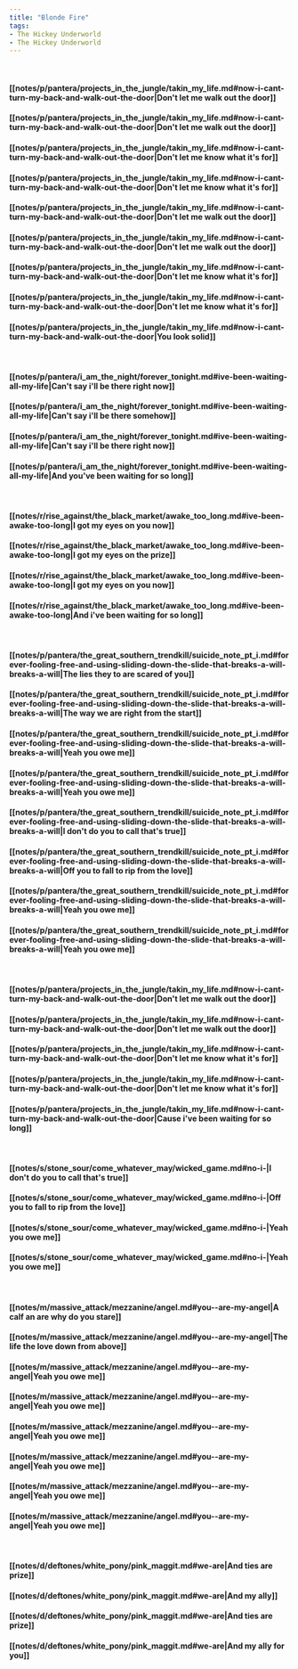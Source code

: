 ```yaml
---
title: "Blonde Fire"
tags:
- The Hickey Underworld
- The Hickey Underworld
---
```

&nbsp;
#### [[notes/p/pantera/projects_in_the_jungle/takin_my_life.md#now-i-cant-turn-my-back-and-walk-out-the-door|Don't let me walk out the door]]
#### [[notes/p/pantera/projects_in_the_jungle/takin_my_life.md#now-i-cant-turn-my-back-and-walk-out-the-door|Don't let me walk out the door]]
#### [[notes/p/pantera/projects_in_the_jungle/takin_my_life.md#now-i-cant-turn-my-back-and-walk-out-the-door|Don't let me know what it's for]]
#### [[notes/p/pantera/projects_in_the_jungle/takin_my_life.md#now-i-cant-turn-my-back-and-walk-out-the-door|Don't let me know what it's for]]
#### [[notes/p/pantera/projects_in_the_jungle/takin_my_life.md#now-i-cant-turn-my-back-and-walk-out-the-door|Don't let me walk out the door]]
#### [[notes/p/pantera/projects_in_the_jungle/takin_my_life.md#now-i-cant-turn-my-back-and-walk-out-the-door|Don't let me walk out the door]]
#### [[notes/p/pantera/projects_in_the_jungle/takin_my_life.md#now-i-cant-turn-my-back-and-walk-out-the-door|Don't let me know what it's for]]
#### [[notes/p/pantera/projects_in_the_jungle/takin_my_life.md#now-i-cant-turn-my-back-and-walk-out-the-door|Don't let me know what it's for]]
#### [[notes/p/pantera/projects_in_the_jungle/takin_my_life.md#now-i-cant-turn-my-back-and-walk-out-the-door|You look solid]]
&nbsp;
#### [[notes/p/pantera/i_am_the_night/forever_tonight.md#ive-been-waiting-all-my-life|Can't say i'll be there right now]]
#### [[notes/p/pantera/i_am_the_night/forever_tonight.md#ive-been-waiting-all-my-life|Can't say i'll be there somehow]]
#### [[notes/p/pantera/i_am_the_night/forever_tonight.md#ive-been-waiting-all-my-life|Can't say i'll be there right now]]
#### [[notes/p/pantera/i_am_the_night/forever_tonight.md#ive-been-waiting-all-my-life|And you've been waiting for so long]]
&nbsp;
#### [[notes/r/rise_against/the_black_market/awake_too_long.md#ive-been-awake-too-long|I got my eyes on you now]]
#### [[notes/r/rise_against/the_black_market/awake_too_long.md#ive-been-awake-too-long|I got my eyes on the prize]]
#### [[notes/r/rise_against/the_black_market/awake_too_long.md#ive-been-awake-too-long|I got my eyes on you now]]
#### [[notes/r/rise_against/the_black_market/awake_too_long.md#ive-been-awake-too-long|And i've been waiting for so long]]
&nbsp;
#### [[notes/p/pantera/the_great_southern_trendkill/suicide_note_pt_i.md#forever-fooling-free-and-using-sliding-down-the-slide-that-breaks-a-will-breaks-a-will|The lies they to are scared of you]]
#### [[notes/p/pantera/the_great_southern_trendkill/suicide_note_pt_i.md#forever-fooling-free-and-using-sliding-down-the-slide-that-breaks-a-will-breaks-a-will|The way we are right from the start]]
#### [[notes/p/pantera/the_great_southern_trendkill/suicide_note_pt_i.md#forever-fooling-free-and-using-sliding-down-the-slide-that-breaks-a-will-breaks-a-will|Yeah you owe me]]
#### [[notes/p/pantera/the_great_southern_trendkill/suicide_note_pt_i.md#forever-fooling-free-and-using-sliding-down-the-slide-that-breaks-a-will-breaks-a-will|Yeah you owe me]]
#### [[notes/p/pantera/the_great_southern_trendkill/suicide_note_pt_i.md#forever-fooling-free-and-using-sliding-down-the-slide-that-breaks-a-will-breaks-a-will|I don't do you to call that's true]]
#### [[notes/p/pantera/the_great_southern_trendkill/suicide_note_pt_i.md#forever-fooling-free-and-using-sliding-down-the-slide-that-breaks-a-will-breaks-a-will|Off you to fall to rip from the love]]
#### [[notes/p/pantera/the_great_southern_trendkill/suicide_note_pt_i.md#forever-fooling-free-and-using-sliding-down-the-slide-that-breaks-a-will-breaks-a-will|Yeah you owe me]]
#### [[notes/p/pantera/the_great_southern_trendkill/suicide_note_pt_i.md#forever-fooling-free-and-using-sliding-down-the-slide-that-breaks-a-will-breaks-a-will|Yeah you owe me]]
&nbsp;
#### [[notes/p/pantera/projects_in_the_jungle/takin_my_life.md#now-i-cant-turn-my-back-and-walk-out-the-door|Don't let me walk out the door]]
#### [[notes/p/pantera/projects_in_the_jungle/takin_my_life.md#now-i-cant-turn-my-back-and-walk-out-the-door|Don't let me walk out the door]]
#### [[notes/p/pantera/projects_in_the_jungle/takin_my_life.md#now-i-cant-turn-my-back-and-walk-out-the-door|Don't let me know what it's for]]
#### [[notes/p/pantera/projects_in_the_jungle/takin_my_life.md#now-i-cant-turn-my-back-and-walk-out-the-door|Don't let me know what it's for]]
#### [[notes/p/pantera/projects_in_the_jungle/takin_my_life.md#now-i-cant-turn-my-back-and-walk-out-the-door|Cause i've been waiting for so long]]
&nbsp;
#### [[notes/s/stone_sour/come_whatever_may/wicked_game.md#no-i-|I don't do you to call that's true]]
#### [[notes/s/stone_sour/come_whatever_may/wicked_game.md#no-i-|Off you to fall to rip from the love]]
#### [[notes/s/stone_sour/come_whatever_may/wicked_game.md#no-i-|Yeah you owe me]]
#### [[notes/s/stone_sour/come_whatever_may/wicked_game.md#no-i-|Yeah you owe me]]
&nbsp;
#### [[notes/m/massive_attack/mezzanine/angel.md#you--are-my-angel|A calf an are why do you stare]]
#### [[notes/m/massive_attack/mezzanine/angel.md#you--are-my-angel|The life the love down from above]]
#### [[notes/m/massive_attack/mezzanine/angel.md#you--are-my-angel|Yeah you owe me]]
#### [[notes/m/massive_attack/mezzanine/angel.md#you--are-my-angel|Yeah you owe me]]
#### [[notes/m/massive_attack/mezzanine/angel.md#you--are-my-angel|Yeah you owe me]]
#### [[notes/m/massive_attack/mezzanine/angel.md#you--are-my-angel|Yeah you owe me]]
#### [[notes/m/massive_attack/mezzanine/angel.md#you--are-my-angel|Yeah you owe me]]
#### [[notes/m/massive_attack/mezzanine/angel.md#you--are-my-angel|Yeah you owe me]]
&nbsp;
#### [[notes/d/deftones/white_pony/pink_maggit.md#we-are|And ties are prize]]
#### [[notes/d/deftones/white_pony/pink_maggit.md#we-are|And my ally]]
#### [[notes/d/deftones/white_pony/pink_maggit.md#we-are|And ties are prize]]
#### [[notes/d/deftones/white_pony/pink_maggit.md#we-are|And my ally for you]]
